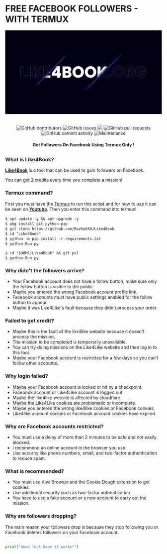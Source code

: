 # FREE FACEBOOK FOLLOWERS - WITH TERMUX
<div align="center">
  <img src="Data/Like4Book-.jpg">
  <br>
  <br>
  <p>
    <img alt="GitHub contributors" src="https://img.shields.io/github/contributors/rozhakxd/Like4Book">
    <img alt="GitHub issues" src="https://img.shields.io/github/issues/rozhakxd/Like4Book">
    <img src="https://img.shields.io/badge/PRs-welcome-brightgreen.svg?style=shields">
    <img alt="GitHub pull requests" src="https://img.shields.io/github/issues-pr/rozhakxd/Like4Book">
    <img alt="GitHub commit activity" src="https://img.shields.io/github/commit-activity/m/rozhakxd/Like4Book">
    <img alt="Maintenance" src="https://img.shields.io/maintenance/no/2023">
  </p>
  <h4> Get Followers On Facebook Using Termux Only ! </h4>
</div>

##

### What is Like4Book?
[**Like4Book**](https://github.com/RozhakXD/Like4Book) is a tool that can be used to gain followers on Facebook.

You can get 2 credits every time you complete a mission!

### Termux command?
First you must have the [Termux](https://f-droid.org/repo/com.termux_118.apk) to run this script and for how to use it can be seen on [**Youtube**](https://youtu.be/y5ccUAE4RxU). Then you enter this command into termux!
```
$ apt update -y && apt upgrade -y
$ pkg install git python-pip
$ git clone https://github.com/RozhakXD/Like4Book
$ cd "Like4Book"
$ python -m pip install -r requirements.txt
$ python Run.py
```

```
$ cd "$HOME/Like4Book" && git pul
$ python Run.py
```

### Why didn't the followers arrive?
- Your Facebook account does not have a follow button, make sure only the follow button is visible to the public.
- Maybe you entered the wrong Facebook account profile link.
- Facebook accounts must have public settings enabled for the follow button to appear.
- Maybe it was Like4Like's fault because they didn't process your order.

### Failed to get credit?
- Maybe this is the fault of the likr4like website because it doesn't process the mission.
- The mission to be completed is temporarily unavailable.
- You can try doing missions on the Like4Like website and then log in to this tool.
- Maybe your Facebook account is restricted for a few days so you can't follow other accounts.

### Why login failed?
- Maybe your Facebook account is locked or hit by a checkpoint.
- Facebook account or Like4Like account is logged out.
- Maybe the like4like website is affected by cloudflare.
- Maybe the Like4Like cookies are problematic or incomplete.
- Maybe you entered the wrong like4like cookies or Facebook cookies.
- Like4like account cookies or Facebook account cookies have expired.

### Why are Facebook accounts restricted?
- You must use a delay of more than 2 minutes to be safe and not easily blocked.
- I recommend an online account in the browser you use.
- Use security like phone numbers, email, and two-factor authentication to reduce spam.

### What is recommended?
- You must use Kiwi Browser and the Cookie Dough extension to get cookies.
- Use additional security such as two-factor authentication.
- You have to use a fake account or a new account to carry out the mission.

### Why are followers dropping?
The main reason your followers drop is because they stop following you or Facebook deletes followers on your Facebook account.

##
```python
print("Good luck hope it works!")
```
##
